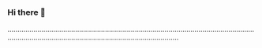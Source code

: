 ### Hi there 👋

..................................................................................................................................................................................................................